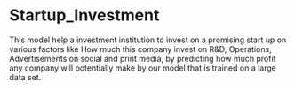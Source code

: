 # Startup_Investment
This model help a investment institution to invest on a promising start up on various factors like How much this company invest on R&D, Operations, Advertisements on social and print media, by predicting how much profit any company will potentially make by our model that is trained on a large data set.
